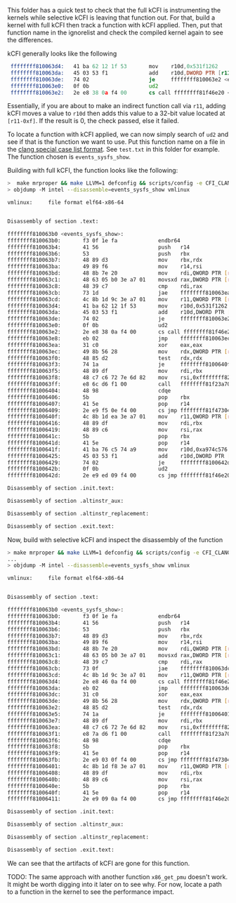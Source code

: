 This folder has a quick test to check that the full kCFI is instrumenting the kernels
while selective kCFI is leaving that function out. For that, build a kernel with full kCFI
then track a function with kCFI applied. Then, put that function name in the ignorelist
and check the compiled kernel again to see the differences.

kCFI generally looks like the following
```asm
 ffffffff810063d4:   41 ba 62 12 1f 53       mov    r10d,0x531f1262
 ffffffff810063da:   45 03 53 f1             add    r10d,DWORD PTR [r11-0xf]
 ffffffff810063de:   74 02                   je     ffffffff810063e2 <events_sysfs_show+0x32>
 ffffffff810063e0:   0f 0b                   ud2
 ffffffff810063e2:   2e e8 38 0a f4 00       cs call ffffffff81f46e20 <__x86_indirect_thunk_r11>
 ```

Essentially, if you are about to make an indirect function call via `r11`, adding kCFI 
moves a value to `r10d` then adds this value to a 32-bit value located at `[r11-0xf]`.
If the result is 0, the check passed, else it failed.

To locate a function with kCFI applied, we can now simply search of `ud2` and see if
that is the function we want to use. Put this function name on a file in the [clang
special case list format](https://clang.llvm.org/docs/SanitizerSpecialCaseList.html).
See `test.txt` in this folder for example. The function chosen is `events_sysfs_show`.

Building with full kCFI, the function looks like the following:
```bash
>  make mrproper && make LLVM=1 defconfig && scripts/config -e CFI_CLANG -e CFI_PERMISSIVE && make LLVM=1 -j $(nproc)
> objdump -M intel --disassemble=events_sysfs_show vmlinux

vmlinux:     file format elf64-x86-64


Disassembly of section .text:

ffffffff810063b0 <events_sysfs_show>:
ffffffff810063b0:       f3 0f 1e fa             endbr64 
ffffffff810063b4:       41 56                   push   r14
ffffffff810063b6:       53                      push   rbx
ffffffff810063b7:       48 89 d3                mov    rbx,rdx
ffffffff810063ba:       49 89 f6                mov    r14,rsi
ffffffff810063bd:       48 8b 7e 20             mov    rdi,QWORD PTR [rsi+0x20]
ffffffff810063c1:       48 63 05 b0 3e a7 01    movsxd rax,DWORD PTR [rip+0x1a73eb0]        # ffffffff82a7a278 <x86_pmu+0x98>
ffffffff810063c8:       48 39 c7                cmp    rdi,rax
ffffffff810063cb:       73 1d                   jae    ffffffff810063ea <events_sysfs_show+0x3a>
ffffffff810063cd:       4c 8b 1d 9c 3e a7 01    mov    r11,QWORD PTR [rip+0x1a73e9c]        # ffffffff82a7a270 <x86_pmu+0x90>
ffffffff810063d4:       41 ba 62 12 1f 53       mov    r10d,0x531f1262
ffffffff810063da:       45 03 53 f1             add    r10d,DWORD PTR [r11-0xf]
ffffffff810063de:       74 02                   je     ffffffff810063e2 <events_sysfs_show+0x32>
ffffffff810063e0:       0f 0b                   ud2    
ffffffff810063e2:       2e e8 38 0a f4 00       cs call ffffffff81f46e20 <__x86_indirect_thunk_r11>
ffffffff810063e8:       eb 02                   jmp    ffffffff810063ec <events_sysfs_show+0x3c>
ffffffff810063ea:       31 c0                   xor    eax,eax
ffffffff810063ec:       49 8b 56 28             mov    rdx,QWORD PTR [r14+0x28]
ffffffff810063f0:       48 85 d2                test   rdx,rdx
ffffffff810063f3:       74 1a                   je     ffffffff8100640f <events_sysfs_show+0x5f>
ffffffff810063f5:       48 89 df                mov    rdi,rbx
ffffffff810063f8:       48 c7 c6 72 7e 6d 82    mov    rsi,0xffffffff826d7e72
ffffffff810063ff:       e8 6c d6 f1 00          call   ffffffff81f23a70 <sprintf>
ffffffff81006404:       48 98                   cdqe   
ffffffff81006406:       5b                      pop    rbx
ffffffff81006407:       41 5e                   pop    r14
ffffffff81006409:       2e e9 f5 0e f4 00       cs jmp ffffffff81f47304 <__x86_return_thunk>
ffffffff8100640f:       4c 8b 1d ea 3e a7 01    mov    r11,QWORD PTR [rip+0x1a73eea]        # ffffffff82a7a300 <x86_pmu+0x120>
ffffffff81006416:       48 89 df                mov    rdi,rbx
ffffffff81006419:       48 89 c6                mov    rsi,rax
ffffffff8100641c:       5b                      pop    rbx
ffffffff8100641d:       41 5e                   pop    r14
ffffffff8100641f:       41 ba 76 c5 74 a9       mov    r10d,0xa974c576
ffffffff81006425:       45 03 53 f1             add    r10d,DWORD PTR [r11-0xf]
ffffffff81006429:       74 02                   je     ffffffff8100642d <events_sysfs_show+0x7d>
ffffffff8100642b:       0f 0b                   ud2    
ffffffff8100642d:       2e e9 ed 09 f4 00       cs jmp ffffffff81f46e20 <__x86_indirect_thunk_r11>

Disassembly of section .init.text:

Disassembly of section .altinstr_aux:

Disassembly of section .altinstr_replacement:

Disassembly of section .exit.text:
```

Now, build with selective kCFI and inspect the disassembly of the function
```bash
> make mrproper && make LLVM=1 defconfig && scripts/config -e CFI_CLANG -e CFI_PERMISSIVE && make LLVM=1 -j `nproc` V=1 KCFLAGS="-fsanitize-ignorelist=$(pwd)/test.txt"
...
> objdump -M intel --disassemble=events_sysfs_show vmlinux                                                                                                                

vmlinux:     file format elf64-x86-64


Disassembly of section .text:

ffffffff810063b0 <events_sysfs_show>:
ffffffff810063b0:       f3 0f 1e fa             endbr64 
ffffffff810063b4:       41 56                   push   r14
ffffffff810063b6:       53                      push   rbx
ffffffff810063b7:       48 89 d3                mov    rbx,rdx
ffffffff810063ba:       49 89 f6                mov    r14,rsi
ffffffff810063bd:       48 8b 7e 20             mov    rdi,QWORD PTR [rsi+0x20]
ffffffff810063c1:       48 63 05 b0 3e a7 01    movsxd rax,DWORD PTR [rip+0x1a73eb0]        # ffffffff82a7a278 <x86_pmu+0x98>
ffffffff810063c8:       48 39 c7                cmp    rdi,rax
ffffffff810063cb:       73 0f                   jae    ffffffff810063dc <events_sysfs_show+0x2c>
ffffffff810063cd:       4c 8b 1d 9c 3e a7 01    mov    r11,QWORD PTR [rip+0x1a73e9c]        # ffffffff82a7a270 <x86_pmu+0x90>
ffffffff810063d4:       2e e8 46 0a f4 00       cs call ffffffff81f46e20 <__x86_indirect_thunk_r11>
ffffffff810063da:       eb 02                   jmp    ffffffff810063de <events_sysfs_show+0x2e>
ffffffff810063dc:       31 c0                   xor    eax,eax
ffffffff810063de:       49 8b 56 28             mov    rdx,QWORD PTR [r14+0x28]
ffffffff810063e2:       48 85 d2                test   rdx,rdx
ffffffff810063e5:       74 1a                   je     ffffffff81006401 <events_sysfs_show+0x51>
ffffffff810063e7:       48 89 df                mov    rdi,rbx
ffffffff810063ea:       48 c7 c6 72 7e 6d 82    mov    rsi,0xffffffff826d7e72
ffffffff810063f1:       e8 7a d6 f1 00          call   ffffffff81f23a70 <sprintf>
ffffffff810063f6:       48 98                   cdqe   
ffffffff810063f8:       5b                      pop    rbx
ffffffff810063f9:       41 5e                   pop    r14
ffffffff810063fb:       2e e9 03 0f f4 00       cs jmp ffffffff81f47304 <__x86_return_thunk>
ffffffff81006401:       4c 8b 1d f8 3e a7 01    mov    r11,QWORD PTR [rip+0x1a73ef8]        # ffffffff82a7a300 <x86_pmu+0x120>
ffffffff81006408:       48 89 df                mov    rdi,rbx
ffffffff8100640b:       48 89 c6                mov    rsi,rax
ffffffff8100640e:       5b                      pop    rbx
ffffffff8100640f:       41 5e                   pop    r14
ffffffff81006411:       2e e9 09 0a f4 00       cs jmp ffffffff81f46e20 <__x86_indirect_thunk_r11>

Disassembly of section .init.text:

Disassembly of section .altinstr_aux:

Disassembly of section .altinstr_replacement:

Disassembly of section .exit.text:
```

We can see that the artifacts of kCFI are gone for this function.

TODO: The same approach with another function `x86_get_pmu` doesn't work.
It might be worth digging into it later on to see why. For now, locate a
path to a function in the kernel to see the performance impact.
